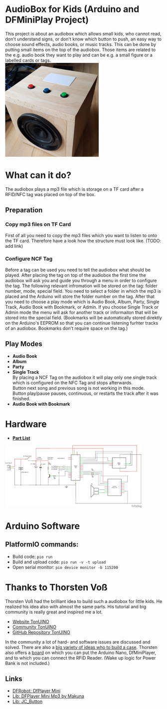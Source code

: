 # AudioBox for Kids (Arduino and DFMiniPlay Project)
This project is about an audiobox which allows small kids, who cannot read, don't understand signs, or don't know which button to push, an easy way to choose sound effects, audio books, or music tracks. This can be done by putting small items on the top of the audiobox. Those items are related to the e.g. audio book they want to play and can be e.g. a small figure or a labelled cards or tags. 
<br />
<img src="/pics/AudioboxForKids.png" width=300/>

# What can it do?
The audiobox plays a mp3 file which is storage on a TF card after a RFID/NFC tag was placed on top of the box. 

## Preparation
### Copy mp3 files on TF Card
First of all you need to copy the mp3 files which you want to listen to onto the TF card. Therefore have a look how the structure must look like. (TODO: add link) <br />
### Configure NCF Tag
Before a tag can be used you need to tell the audiobox what should be played. After placing the tag on top of the audiobox the first time the audiobox will ask you and guide you through a menu in order to configure the tag. The following relevant infromation will be stored on the tag: folder number, mode, special field. You need to select a folder in which the mp3 is placed and the Arduino will store the folder number on the tag. After that you need to choose a play mode which is Audio Book, Album, Party, Single Track, Audio Book with Bookmark, or Admin. If you choose Single Track or Admin mode the menu will ask for another track or informaiton that will be stored into the special field. (Bookmarks will be automatically stored direktly on the Arduino's EEPROM so that you can continue listening furhter tracks of an audiobox. Bookmarks don't require space on the tag.)

## Play Modes
* **Audio Book**
* **Album**
* **Party**
* **Single Track** <br />
  By placing a NCF Tag on the audiobox it will play only one single track which is configured on the NFC Tag and stops afterwards. <br />
  Button next song and previous song is not working in this mode.  <br />
  Button play/pause pauses, continuous, or restarts the track after it was finished.
* **Audio Book with Bookmark**

# Hardware
* **[Part List](/part-list.md)** <br />
<img src="/electronics/Schematic.png" height=200 />

# Arduino Software
## PlatformIO commands:
* Build code: `pio run`
* Build and upload code: `pio run -v -t upload`
* Open serial monitor: `pio device monitor -b 115200`

# Thanks to Thorsten Voß
Thorsten Voß had the brilliant idea to build such a audiobox for little kids. He realized his idea also with almost the same parts. His tutorial and big community is really great and inspired me a lot.
* [Website TonUINO](https://www.voss.earth/tonuino/)
* [Community TonUINO](https://discourse.voss.earth/)
* [GitHub Repository TonUINO](https://github.com/xfjx/TonUINO)

In the community a lot of hard- and software issues are discussed and solved. There are also a [big variety of ideas who to build a case](https://discourse.voss.earth/t/tonuino-gehaeuse-galerie/786). Thorsten also offers a [board](https://discourse.voss.earth/t/neue-platine-version-1-51/63) on which you can put the Arduino Nano, DfMiniPlayer, and to which you can connect the RFID Reader. (Wake up logic for Power Bank is not included.)

## Links
* [DFRobot: DfPlayer Mini](https://wiki.dfrobot.com/DFPlayer_Mini_SKU_DFR0299)
* [Lib: DFPlayer Mini Mp3 by Makuna](https://github.com/Makuna/DFMiniMp3/blob/master/src/DFMiniMp3.h)
* [Lib: JC_Button](https://github.com/JChristensen/JC_Button)
